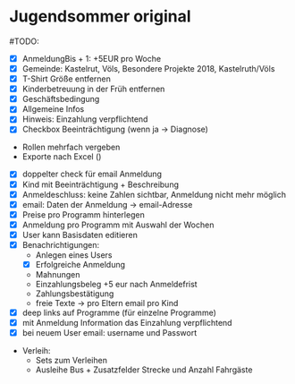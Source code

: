 # Jugendsommer original

#TODO:
- [x] AnmeldungBis + 1: +5EUR pro Woche
- [x] Gemeinde: Kastelrut, Völs, Besondere Projekte 2018, Kastelruth/Völs
- [x] T-Shirt Größe entfernen
- [x] Kinderbetreuung in der Früh entfernen
- [x] Geschäftsbedingung
- [x] Allgemeine Infos
- [x] Hinweis: Einzahlung verpflichtend
- [x] Checkbox Beeinträchtigung (wenn ja -> Diagnose)
- Rollen mehrfach vergeben
- Exporte nach Excel ()
- [x] doppelter check für email Anmeldung
- [x] Kind mit Beeinträchtigung + Beschreibung
- [x] Anmeldeschluss: keine Zahlen sichtbar, Anmeldung nicht mehr möglich
- [x] email: Daten der Anmeldung -> email-Adresse
- [x] Preise pro Programm hinterlegen
- [x] Anmeldung pro Programm mit Auswahl der Wochen
- [x] User kann Basisdaten editieren
- [x] Benachrichtigungen:
    - Anlegen eines Users
    - [x] Erfolgreiche Anmeldung
    - Mahnungen
    - Einzahlungsbeleg +5 eur nach Anmeldefrist
    - Zahlungsbestätigung
    - freie Texte
    -> pro Eltern email pro Kind
- [x] deep links auf Programme (für einzelne Programme)
- [x] mit Anmeldung Information das Einzahlung verpflichtend
- [x] bei neuem User email: username und Passwort

- Verleih:
    - Sets zum Verleihen
    - Ausleihe Bus + Zusatzfelder Strecke und Anzahl Fahrgäste